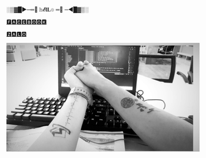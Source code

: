 ░▒▓█►─═💎  𝕙𝓔𝐥𝐋๏ ═💎 ─◄█▓▒░

[🅵🅰🅲🅴🅱🅾🅾🅺](https://www.facebook.com/NhanCoder6311)

[🆉🅰🅻🅾](https://anotepad.com/notes/ar4bnyqp)

![alt tag](https://github.com/NguyenHuuNhan1912/NguyenHuuNhan1912/blob/main/IMG_1625503407938_1625503437202.jpg) 





